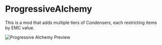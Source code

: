 # ProgressiveAlchemy

This is a mod that adds multiple tiers of Condensers, each restricting items by EMC value.

![Progressive Alchemy Preview](https://i.imgur.com/mUMBFGM.png)
